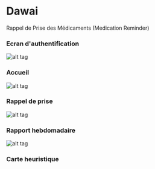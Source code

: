 # Dawai
Rappel de Prise des Médicaments (Medication Reminder)


### Ecran d'authentification

![alt tag](https://user-images.githubusercontent.com/29214961/70533332-2aa95080-1b59-11ea-8a41-aef8ae7870cc.PNG)

### Accueil
![alt tag](https://user-images.githubusercontent.com/29214961/70533328-29782380-1b59-11ea-8830-44ad5970792c.PNG)

### Rappel de prise
![alt tag](https://user-images.githubusercontent.com/29214961/70533329-2a10ba00-1b59-11ea-80c2-cdc0b5e6e71f.PNG)

### Rapport hebdomadaire
![alt tag](https://user-images.githubusercontent.com/29214961/70533330-2a10ba00-1b59-11ea-95d0-aeb78867a789.PNG)

### Carte heuristique
